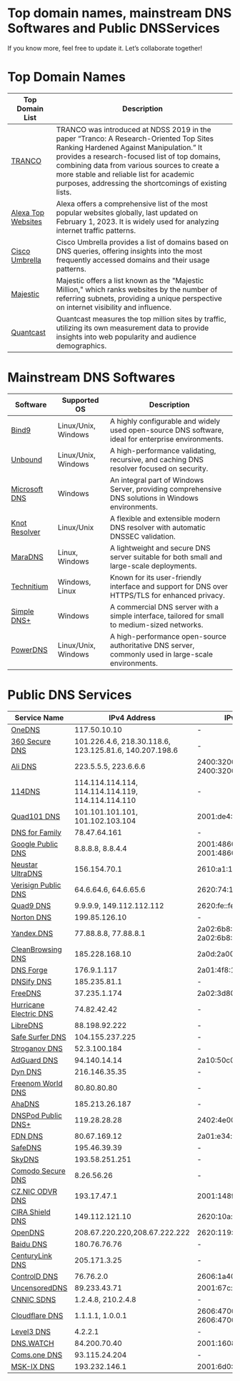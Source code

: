 # Top domain names, mainstream DNS Softwares and Public DNSServices

If you know more, feel free to update it. Let’s collaborate together!

# Top Domain Names

| Top Domain List           | Description                                                                                                                                                                                                 |
|---------------------|-------------------------------------------------------------------------------------------------------------------------------------------------------------------------------------------------------------|
| [TRANCO](https://tranco-list.eu/)         | TRANCO was introduced at NDSS 2019 in the paper “Tranco: A Research-Oriented Top Sites Ranking Hardened Against Manipulation.” It provides a research-focused list of top domains, combining data from various sources to create a more stable and reliable list for academic purposes, addressing the shortcomings of existing lists. |
| [Alexa Top Websites](https://www.expireddomains.net/alexa-top-websites/) | Alexa  offers a comprehensive list of the most popular websites globally, last updated on February 1, 2023. It is widely used for analyzing internet traffic patterns. |
| [Cisco Umbrella](https://umbrella-static.s3-us-west-1.amazonaws.com/index.html) | Cisco Umbrella provides a list of domains based on DNS queries, offering insights into the most frequently accessed domains and their usage patterns. |
| [Majestic](https://majestic.com/reports/majestic-million)        | Majestic offers a list known as the "Majestic Million," which ranks websites by the number of referring subnets, providing a unique perspective on internet visibility and influence. |
| [Quantcast](https://trends.builtwith.com/websitelist/Quantcast-Measurement/Top-Million-Sites-by-Traffic)      | Quantcast measures the top million sites by traffic, utilizing its own measurement data to provide insights into web popularity and audience demographics. |


# Mainstream DNS Softwares

| Software      | Supported OS       | Description                                                                                       |
|---------------|--------------------|---------------------------------------------------------------------------------------------------|
| [Bind9](https://www.isc.org/bind/) | Linux/Unix, Windows       | A highly configurable and widely used open-source DNS software, ideal for enterprise environments. |
| [Unbound](https://nlnetlabs.nl/projects/unbound/about/) | Linux/Unix, Windows | A high-performance validating, recursive, and caching DNS resolver focused on security.           |
| [Microsoft DNS](https://docs.microsoft.com/en-us/windows-server/networking/dns/dns-top) | Windows | An integral part of Windows Server, providing comprehensive DNS solutions in Windows environments. |
| [Knot Resolver](https://www.knot-resolver.cz/) | Linux/Unix | A flexible and extensible modern DNS resolver with automatic DNSSEC validation.                   |
| [MaraDNS](https://maradns.samiam.org/) | Linux, Windows | A lightweight and secure DNS server suitable for both small and large-scale deployments.           |
| [Technitium](https://technitium.com/dns/) | Windows, Linux | Known for its user-friendly interface and support for DNS over HTTPS/TLS for enhanced privacy.     |
| [Simple DNS+](https://simpledns.plus/) | Windows | A commercial DNS server with a simple interface, tailored for small to medium-sized networks.      |
| [PowerDNS](https://www.powerdns.com/) | Linux/Unix, Windows | A high-performance open-source authoritative DNS server, commonly used in large-scale environments.|


# Public DNS Services
| Service Name             | IPv4 Address    | IPv6 Address      |
|--------------------------|-----------------|-------------------|
| [OneDNS](https://www.onedns.net/) | 117.50.10.10   | -                 |
| [360 Secure DNS](https://sdns.360.net/) | 101.226.4.6, 218.30.118.6, 123.125.81.6, 140.207.198.6   | -                 |
| [Ali DNS](https://www.alidns.com/) | 223.5.5.5, 223.6.6.6     | 2400:3200::1, 2400:3200:baba::1         |
| [114DNS](http://www.114dns.com/) | 114.114.114.114, 114.114.114.119, 114.114.114.110 | -               |
| [Quad101 DNS](https://101.101.101.101/) | 101.101.101.101, 101.102.103.104 | 2001:de4::101 |
| [DNS for Family](https://dnsforfamily.com/) | 78.47.64.161  | -               |
| [Google Public DNS](https://developers.google.com/speed/public-dns) | 8.8.8.8, 8.8.4.4       | 2001:4860:4860::8888, 2001:4860:4860::8844 |
| [Neustar UltraDNS](https://vercara.com/ultra-dns-public) | 156.154.70.1  | 2610:a1:1018::1 |
| [Verisign Public DNS](https://www.verisign.com/en_US/security-services/public-dns/index.xhtml) | 64.6.64.6, 64.6.65.6    | 2620:74:1b::1:1 |
| [Quad9 DNS](https://www.quad9.net/) | 9.9.9.9, 149.112.112.112    | 2620:fe::fe, 2620:fe::9       |
| [Norton DNS](https://dns.norton.com/) | 199.85.126.10  | -                 |
| [Yandex.DNS](https://dns.yandex.com/) | 77.88.8.8, 77.88.8.1     | 2a02:6b8::feed:0ff, 2a02:6b8:0:1::feed:0ff  |
| [CleanBrowsing DNS](https://cleanbrowsing.org/) | 185.228.168.10 | 2a0d:2a00:1::1 |
| [DNS Forge](https://dnsforge.de/) | 176.9.1.117   | 2a01:4f8:151:34aa::198 |
| [DNSify DNS](https://dnsify.com/) | 185.235.81.1  | -                 |
| [FreeDNS](https://freedns.zone/) | 37.235.1.174  | 2a02:3d80:1:1::2 |
| [Hurricane Electric DNS](https://dns.he.net/) | 74.82.42.42  | -                 |
| [LibreDNS](https://libredns.gr/) | 88.198.92.222 | -                 |
| [Safe Surfer DNS](https://www.safesurfer.co.nz/) | 104.155.237.225 | -               |
| [Stroganov DNS](https://stroganov.xyz/) | 52.3.100.184 | -                 |
| [AdGuard DNS](https://adguard.com/) | 94.140.14.14  | 2a10:50c0::1    |
| [Dyn DNS](https://dyn.com/dns/) | 216.146.35.35  | -                 |
| [Freenom World DNS](https://www.freenom.world/en/index.html) | 80.80.80.80  | -                 |
| [AhaDNS](https://ahadns.com/) | 185.213.26.187 | -                 |
| [DNSPod Public DNS+](https://www.dnspod.cn/) | 119.28.28.28  | 2402:4e00::     |
| [FDN DNS](https://www.fdn.fr/) | 80.67.169.12   | 2a01:e34:ec0:3::1 |
| [SafeDNS](https://www.safedns.com/) | 195.46.39.39  | -                 |
| [SkyDNS](https://www.skydns.ru/) | 193.58.251.251 | -                 |
| [Comodo Secure DNS](https://www.comodo.com/secure-dns/) | 8.26.56.26 | -                 |
| [CZ.NIC ODVR DNS](https://www.nic.cz/odvr/) | 193.17.47.1   | 2001:148f:ffff::1 |
| [CIRA Shield DNS](https://www.cira.ca/cybersecurity-services/cira-canadian-shield) | 149.112.121.10 | 2620:10a:80bb::1 |
| [OpenDNS](https://www.opendns.com/) | 208.67.220.220,208.67.222.222 | 2620:119:35::35  |
| [Baidu DNS](https://dudns.baidu.com/) | 180.76.76.76  | -                 |
| [CenturyLink DNS](https://www.centurylink.com/) | 205.171.3.25 | -                 |
| [ControlD DNS](https://controld.com/) | 76.76.2.0     | 2606:1a40::1    |
| [UncensoredDNS](https://blog.uncensoreddns.org/) | 89.233.43.71 | 2001:67c:28a4:: |
| [CNNIC SDNS](https://www.sdns.cn/) | 1.2.4.8, 210.2.4.8     | -                 |
| [Cloudflare DNS](https://www.cloudflare.com/application-services/products/dns/) | 1.1.1.1, 1.0.0.1       | 2606:4700:4700::1111, 2606:4700:4700::1001 |
| [Level3 DNS](https://www.level3.com/) | 4.2.2.1      | -                 |
| [DNS.WATCH](https://dns.watch/) | 84.200.70.40   | 2001:1608:10:25::1c04:b12f |
| [Coms.one DNS](https://www.coms.one/) | 93.115.24.204 | -                 |
| [MSK-IX DNS](https://www.msk-ix.ru/) | 193.232.146.1 | 2001:6d0:6d06::1 |
